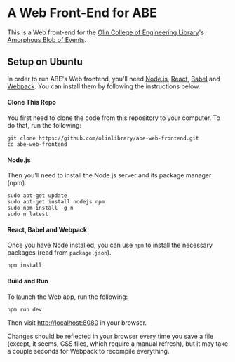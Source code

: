 # A Web Front-End for ABE
This is a Web front-end for the
[Olin College of Engineering Library](http://www.olin.build')'s
[Amorphous Blob of Events](https://github.com/olinlibrary/ABE).

## Setup on Ubuntu

In order to run ABE's Web frontend, you'll need [Node.js](https://nodejs.org/en/https://nodejs.org/en/),
[React](https://facebook.github.io/react/), [Babel](https://babeljs.io/) and [Webpack](https://webpack.js.org/).
You can install them by following the instructions below.

#### Clone This Repo

You first need to clone the code from this repository to your computer. To do that, run the following:

    git clone https://github.com/olinlibrary/abe-web-frontend.git
    cd abe-web-frontend

#### Node.js

Then you'll need to install the Node.js server and its package manager (npm).

    sudo apt-get update
    sudo apt-get install nodejs npm
    sudo npm install -g n
    sudo n latest

#### React, Babel and Webpack

Once you have Node installed, you can use `npm` to install the necessary packages (read from `package.json`).

    npm install

#### Build and Run

To launch the Web app, run the following:

    npm run dev

Then visit [http://localhost:8080](http://localhost:8080) in your browser.

Changes should be reflected in your browser every time you save a file (except, it seems, CSS files, which require a manual refresh),
but it may take a couple seconds for Webpack to recompile everything.
